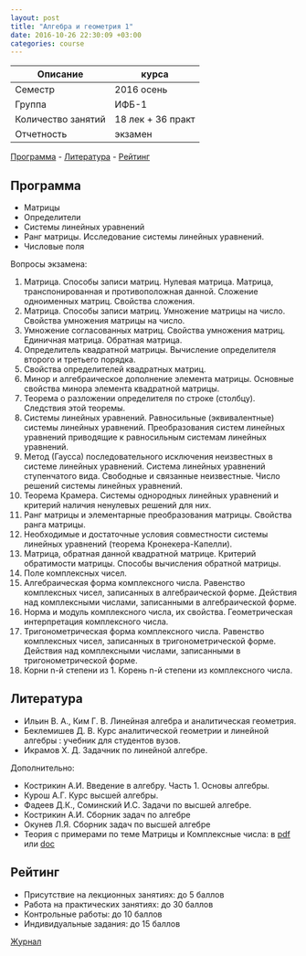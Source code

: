 ```yaml
---
layout: post
title: "Алгебра и геометрия 1"
date: 2016-10-26 22:30:09 +03:00
categories: course
---
```


Описание            | курса
---                 | ---
Семестр             | 2016 осень
Группа              | ИФБ-1
Количество занятий  | 18 лек + 36 практ
Отчетность          | экзамен

[Программа](#Программа) - [Литература](#Литература) - [Рейтинг](#Рейтинг)

## Программа

- Матрицы
- Определители
- Системы линейных уравнений
- Ранг матрицы. Исследование системы линейных уравнений.
- Числовые поля

Вопросы экзамена:

1. Матрица. Способы записи матриц. Нулевая матрица. Матрица, транспонированная и противоположная данной. Сложение одноименных матриц. Свойства сложения.
1. Матрица. Способы записи матриц. Умножение матрицы на число. Свойства умножения матрицы на число.
1. Умножение согласованных матриц. Свойства умножения матриц. Единичная матрица. Обратная матрица.
1. Определитель квадратной матрицы. Вычисление определителя второго и третьего порядка.
1. Свойства определителей квадратных матриц.
1. Минор и алгебраическое дополнение элемента матрицы. Основные свойства минора элемента квадратной матрицы.
1. Теорема о разложении определителя по строке (столбцу). Следствия этой теоремы.
1. Системы линейных уравнений. Равносильные (эквивалентные) системы линейных уравнений. Преобразования систем линейных уравнений приводящие к равносильным системам линейных уравнений.
1. Метод (Гаусса) последовательного исключения неизвестных в системе линейных уравнений. Система линейных уравнений ступенчатого вида. Свободные и связанные неизвестные. Число решений системы линейных уравнений.
1. Теорема Крамера. Системы однородных линейных уравнений и критерий наличия ненулевых решений для них.
1. Ранг матрицы и элементарные преобразования матрицы. Свойства ранга матрицы.
1. Необходимые и достаточные условия совместности системы линейных уравнений (теорема Кронекера-Капелли).
1. Матрица, обратная данной квадратной матрице. Критерий обратимости матрицы. Способы вычисления обратной матрицы.
1. Поле комплексных чисел.
1. Алгебраическая форма комплексного числа. Равенство комплексных чисел, записанных в алгебраической форме. Действия над комплексными числами, записанными в алгебраической форме.
1. Норма и модуль комплексного числа, их свойства. Геометрическая интерпретация комплексного числа.
1. Тригонометрическая форма комплексного числа. Равенство комплексных чисел, записанных в тригонометрической форме. Действия над комплексными числами, записанными в тригонометрической форме.
1. Корни n-й степени из 1. Корень n-й степени из комплексного числа. 

## Литература

- Ильин В. А., Ким Г. В. Линейная алгебра и аналитическая геометрия.
- Беклемишев Д. В. Курс аналитической геометрии и линейной алгебры : учебник для студентов вузов.
- Икрамов Х. Д. Задачник по линейной алгебре.

Дополнительно:

- Кострикин А.И. Введение в алгебру. Часть 1. Основы алгебры.
- Курош А.Г. Курс высшей алгебры.
- Фадеев Д.К., Соминский И.С. Задачи по высшей алгебре.
- Кострикин А.И. Сборник задач по алгебре
- Окунев Л.Я. Сборник задач по высшей алгебре
- Теория с примерами по теме Матрицы и Комплексные числа: в [pdf](https://github.com/raxal/edu-courses/raw/master/docs/algebra/lection_matrix-complex.pdf) или [doc](https://github.com/raxal/edu-courses/raw/master/docs/algebra/lection_matrix-complex.doc)

## Рейтинг

- Присутствие на лекционных занятиях: до 5  баллов
- Работа на практических занятиях: до 30 баллов
- Контрольные работы: до 10 баллов
- Индивидуальные задания: до 15 баллов

[Журнал](https://github.com/raxal/edu-courses/blob/master/2016-fall/jrn/jrn_2016-fall_IFB11_AnG.csv)
